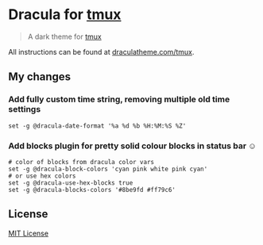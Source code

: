 # Dracula for [tmux](https://github.com/tmux/tmux/wiki)

> A dark theme for [tmux](https://github.com/tmux/tmux/wiki)

All instructions can be found at [draculatheme.com/tmux](https://draculatheme.com/tmux).

## My changes

### Add fully custom time string, removing multiple old time settings

  ```
  set -g @dracula-date-format '%a %d %b %H:%M:%S %Z'
  ```
  
### Add blocks plugin for pretty solid colour blocks in status bar ☺️

  ```
  # color of blocks from dracula color vars
  set -g @dracula-block-colors 'cyan pink white pink cyan'
  # or use hex colors
  set -g @dracula-use-hex-blocks true
  set -g @dracula-blocks-colors '#8be9fd #ff79c6'
  ```

## License

[MIT License](./LICENSE)
